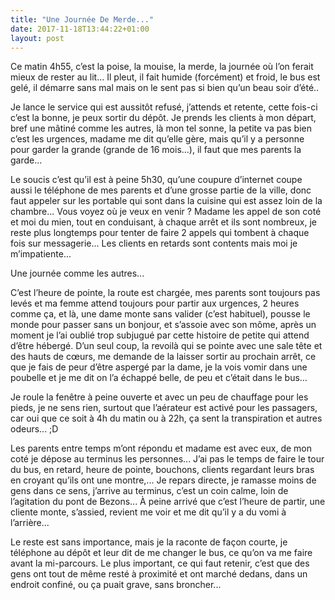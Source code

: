 ```yaml
---
title: "Une Journée De Merde..."
date: 2017-11-18T13:44:22+01:00
layout: post
---
```

Ce matin 4h55, c’est la poise, la mouise, la merde, la journée où l’on ferait mieux de rester au lit... Il pleut, il fait humide (forcément) et froid, le bus est gelé, il démarre sans mal mais on le sent pas si bien qu’un beau soir d’été..

Je lance le service qui est aussitôt refusé, j’attends et retente, cette fois-ci c’est la bonne, je peux sortir du dépôt. Je prends les clients à mon départ, bref une mâtiné comme les autres, là mon tel sonne, la petite va pas bien c’est les urgences, madame me dit qu’elle gère, mais qu’il y a personne pour garder la grande (grande de 16 mois...), il faut que mes parents la garde...

Le soucis c’est qu’il est à peine 5h30, qu’une coupure d’internet coupe aussi le téléphone de mes parents et d’une grosse partie de la ville, donc faut appeler sur les portable qui sont dans la cuisine qui est assez loin de la chambre... Vous voyez où je veux en venir ? Madame les appel de son coté et moi du mien, tout en conduisant, à chaque arrêt et ils sont nombreux, je reste plus longtemps pour tenter de faire 2 appels qui tombent à chaque fois sur messagerie... Les clients en retards sont contents mais moi je m’impatiente...

Une journée comme les autres...

C’est l’heure de pointe, la route est chargée, mes parents sont toujours pas levés et ma femme attend toujours pour partir aux urgences, 2 heures comme ça, et là, une dame monte sans valider (c’est habituel), pousse le monde pour passer sans un bonjour, et s’assoie avec son môme, après un moment je l’ai oublié trop subjugué par cette histoire de petite qui attend d’être hébergé. D’un seul coup, la revoilà qui se pointe avec une sale tête et des hauts de cœurs, me demande de la laisser sortir au prochain arrêt, ce que je fais de peur d’être aspergé par la dame, je la vois vomir dans une poubelle et je me dit on l’a échappé belle, de peu et c’était dans le bus...

Je roule la fenêtre à peine ouverte et avec un peu de chauffage pour les pieds, je ne sens rien, surtout que l’aérateur est activé pour les passagers, car oui que ce soit à 4h du matin ou à 22h, ça sent la transpiration et autres odeurs... ;D

Les parents entre temps m’ont répondu et madame est avec eux, de mon coté je dépose au terminus les personnes... J’ai pas le temps de faire le tour du bus, en retard, heure de pointe, bouchons, clients regardant leurs bras en croyant qu’ils ont une montre,... Je repars directe, je ramasse moins de gens dans ce sens, j’arrive au terminus, c’est un coin calme, loin de l’agitation du pont de Bezons... À peine arrivé que c’est l’heure de partir, une cliente monte, s’assied, revient me voir et me dit qu’il y a du vomi à l’arrière...

Le reste est sans importance, mais je la raconte de façon courte, je téléphone au dépôt et leur dit de me changer le bus, ce qu’on va me faire avant la mi-parcours. Le plus important, ce qui faut retenir, c’est que des gens ont tout de même resté à proximité et ont marché dedans, dans un endroit confiné, ou ça puait grave, sans broncher...
